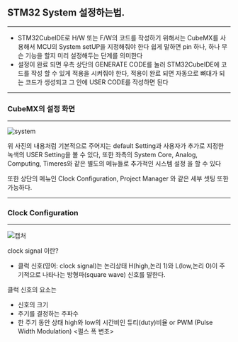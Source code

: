 ## STM32 System 설정하는법.
---

- STM32CubeIDE로 H/W 또는 F/W의 코드를 작성하기 위해서는 CubeMX를 사용해서 MCU의 System setUP을 지정해줘야 한다 쉽게 말하면 pin 하나, 하나 무슨 기능을 할지 미리 설정해두는 단계를 의미한다
- 설정이 완료 되면 우측 상단의 GENERATE CODE를 눌러 STM32CubeIDE에 코드를 작성 할 수 있게 적용을 시켜줘야 한다, 적용이 완료 되면 자동으로 뼈대가 되는 코드가 생성되고 그 안에 USER CODE를 작성하면 된다

---
### CubeMX의 설정 화면
---
![system](https://user-images.githubusercontent.com/84003327/154901283-9cbc9d6b-b967-4ac1-a505-38ac4f930dbc.PNG)

위 사진의 내용처럼 기본적으로 주어지는 default Setting과 사용자가 추가로 지정한 녹색의 USER Setting을 볼 수 있다, 또한 좌측의 System Core, Analog, Computing, Timeres와 같은 별도의 메뉴들로 
추가적인 시스템 설정 을 할 수 있다

또한 상단의 메뉴인 Clock Configuration, Project Manager 와 같은 세부 셋팅 또한 가능하다.

---
### Clock Configuration
---

![캡처](https://user-images.githubusercontent.com/84003327/154913637-bc54c34c-ce99-4f5c-9e85-3c2da551e2c9.PNG)

clock signal 이란?

- 클럭 신호(영어: clock signal)는 논리상태 H(high,논리 1)와 L(low,논리 0)이 주기적으로 나타나는 방형파(square wave) 신호를 말한다.

클럭 신호의 요소는
- 신호의 크기
- 주기를 결정하는 주파수
- 한 주기 동안 상태 high와 low의 시간비인 듀티(duty)비율 or PWM (Pulse Width Modulation) <펄스 폭 변조>











